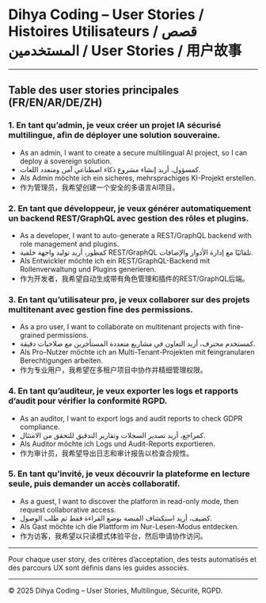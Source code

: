 # Dihya Coding – User Stories / Histoires Utilisateurs / قصص المستخدمين / User Stories / 用户故事

---

## Table des user stories principales (FR/EN/AR/DE/ZH)

### 1. En tant qu’admin, je veux créer un projet IA sécurisé multilingue, afin de déployer une solution souveraine.
- As an admin, I want to create a secure multilingual AI project, so I can deploy a sovereign solution.
- كمسؤول، أريد إنشاء مشروع ذكاء اصطناعي آمن ومتعدد اللغات.
- Als Admin möchte ich ein sicheres, mehrsprachiges KI-Projekt erstellen.
- 作为管理员，我希望创建一个安全的多语言AI项目。

### 2. En tant que développeur, je veux générer automatiquement un backend REST/GraphQL avec gestion des rôles et plugins.
- As a developer, I want to auto-generate a REST/GraphQL backend with role management and plugins.
- كمطور، أريد توليد واجهة خلفية REST/GraphQL تلقائيًا مع إدارة الأدوار والإضافات.
- Als Entwickler möchte ich ein REST/GraphQL-Backend mit Rollenverwaltung und Plugins generieren.
- 作为开发者，我希望自动生成带有角色管理和插件的REST/GraphQL后端。

### 3. En tant qu’utilisateur pro, je veux collaborer sur des projets multitenant avec gestion fine des permissions.
- As a pro user, I want to collaborate on multitenant projects with fine-grained permissions.
- كمستخدم محترف، أريد التعاون في مشاريع متعددة المستأجرين مع صلاحيات دقيقة.
- Als Pro-Nutzer möchte ich an Multi-Tenant-Projekten mit feingranularen Berechtigungen arbeiten.
- 作为专业用户，我希望在多租户项目中协作并精细管理权限。

### 4. En tant qu’auditeur, je veux exporter les logs et rapports d’audit pour vérifier la conformité RGPD.
- As an auditor, I want to export logs and audit reports to check GDPR compliance.
- كمراجع، أريد تصدير السجلات وتقارير التدقيق للتحقق من الامتثال.
- Als Auditor möchte ich Logs und Audit-Reports exportieren.
- 作为审计员，我希望导出日志和审计报告以检查合规性。

### 5. En tant qu’invité, je veux découvrir la plateforme en lecture seule, puis demander un accès collaboratif.
- As a guest, I want to discover the platform in read-only mode, then request collaborative access.
- كضيف، أريد استكشاف المنصة بوضع القراءة فقط ثم طلب الوصول.
- Als Gast möchte ich die Plattform im Nur-Lesen-Modus entdecken.
- 作为访客，我希望以只读模式体验平台，然后申请协作访问。

---

Pour chaque user story, des critères d’acceptation, des tests automatisés et des parcours UX sont définis dans les guides associés.

---

© 2025 Dihya Coding – User Stories, Multilingue, Sécurité, RGPD.
